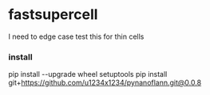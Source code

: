# fastsupercell

I need to edge case test this for thin cells

### install
pip install --upgrade wheel setuptools
pip install git+https://github.com/u1234x1234/pynanoflann.git@0.0.8